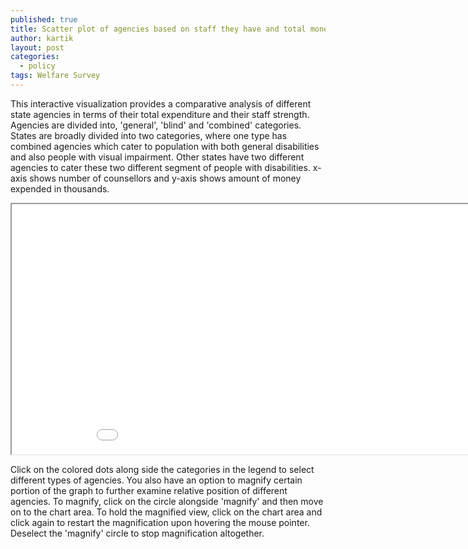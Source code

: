 ```yaml
---
published: true
title: Scatter plot of agencies based on staff they have and total money they expend
author: kartik
layout: post
categories: 
  - policy
tags: Welfare Survey
---
```


This interactive visualization provides a comparative analysis of different state agencies in terms of their total expenditure and their staff strength. Agencies are divided into, 'general', 'blind' and 'combined' categories. States are broadly divided into two categories, where one type has combined agencies which cater to population with both general disabilities and also people with visual impairment. Other states have two different agencies to cater these two different segment of people with disabilities.
x-axis shows number of counsellors and y-axis shows amount of money expended in thousands. 

  <iframe seamless="seamless" scrolling="no" src="/coun_coun.html" width="960" height="400"></iframe>
  
Click on the colored dots along side the categories in the legend to select different types of agencies. You also have an option to magnify certain portion of the graph to further examine relative position of different agencies. To magnify, click on the circle alongside 'magnify' and then move on to the chart area. To hold the magnified view, click on the chart area and click again to restart the magnification upon hovering the mouse pointer. Deselect the 'magnify' circle to stop magnification altogether.
